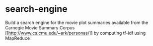# search-engine

Build a search engine for the movie plot summaries available from the Carnegie Movie Summary Corpus [[http://www.cs.cmu.edu/~ark/personas/]] by computing tf-idf using MapReduce
